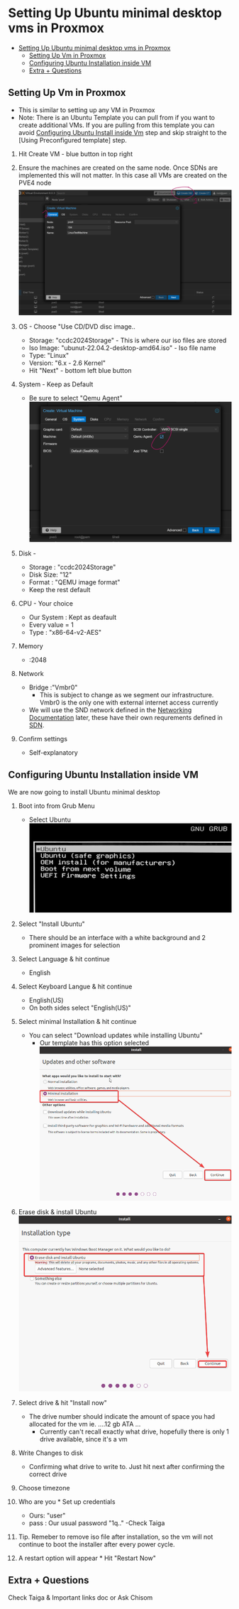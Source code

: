 # Setting Up Ubuntu minimal desktop vms in Proxmox

- [Setting Up Ubuntu minimal desktop vms in Proxmox](#setting-up-ubuntu-minimal-desktop-vms-in-proxmox)
  - [Setting Up Vm in Proxmox](#setting-up-vm-in-proxmox)
  - [Configuring Ubuntu Installation inside VM](#configuring-ubuntu-installation-inside-vm)
  - [Extra + Questions](#extra--questions)

    

## Setting Up Vm in Proxmox
+ This is similar to setting up any VM in Proxmox
+ Note: There is an Ubuntu Template you can pull from if you want to create additional VMs. If you are pulling from this template you can avoid [Configuring Ubuntu Install inside Vm](#configuring-ubuntu-installation-inside-vm) step and skip straight to the [Using Preconfigured template] step.

1. Hit Create VM - blue button in top right
2. Ensure the machines are created on the same node. Once SDNs are implemented this will not matter. In this case all VMs are created on the PVE4 node
![Alt text](Images/Step1-2.png)


3. OS - Choose "Use CD/DVD disc image..
   * Storage: "ccdc2024Storage" - This is where our iso files are stored
   * Iso Image: "ubunut-22.04.2-desktop-amd64.iso" - Iso file name
   * Type: "Linux"
   * Version: "6.x - 2.6 Kernel"
   * Hit "Next" - bottom left blue button

4. System - Keep as Default
   * Be sure to select "Qemu Agent"
    ![Alt text](Images/SystemVmTab.png)
5. Disk - 
   * Storage : "ccdc2024Storage"
   * Disk Size: "12"
   * Format : "QEMU image format"
   * Keep the rest default
6. CPU - Your choice
   * Our System : Kept as deafault
   * Every value  = 1
   * Type : "x86-64-v2-AES"

7. Memory 
   * :2048

8. Network
   * Bridge :"Vmbr0"
     * This is subject to change as we segment our infrastructure. Vmbr0 is the only one with external internet access currently
    * We will use the SND network defined in the [Networking Documentation](./../../Network/README.md) later, these have their own requrements defined in [SDN](./../../Network/Proxmox/2-SDN.md).

9. Confirm settings
   * Self-explanatory

## Configuring Ubuntu Installation inside VM
We are now going to install Ubuntu minimal desktop

1. Boot into from Grub Menu
   * Select Ubuntu
    ![Alt text](Images/CLVp2s1.webp)

2. Select "Install Ubuntu" 
   * There should be an interface with a white background and 2 prominent images for selection

3. Select Language & hit continue
    * English

4. Select Keyboard Langue & hit continue
    * English(US) 
    * On both sides select "English(US)"

5. Select minimal Installation & hit continue
    * You can select "Download updates while installing Ubuntu"
        * Our template has this option selected
    ![Select Minimal](Images\CLVp2s5.webp)

6. Erase disk & install Ubuntu
    ![Erase disk](Images\CLVp2s6.webp)
    
7. Select drive & hit "Install now"
    * The drive number should indicate the amount of space you had allocated for the vm ie. ....12 gb ATA ...
      * Currently can't recall exactly what drive, hopefully there is only 1 drive available, since it's a vm
    
8. Write Changes to disk
    * Confirming what drive to write to. Just hit next after confirming the correct drive

9. Choose timezone

10.  Who are you
    * Set up credentials
        * Ours: "user"
        * pass : Our usual password "1q.." -Check Taiga

11.  Tip. Remeber to remove iso file after installation, so the vm will not continue to boot the installer after every power cycle.

12.  A restart option will appear 
    * Hit "Restart Now"



## Extra + Questions

Check Taiga & Important links doc
or Ask Chisom
